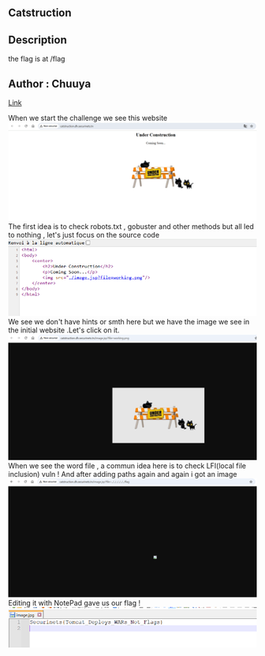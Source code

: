 ## Catstruction
## Description
the flag is at /flag

## Author : Chuuya

[Link](http://catstruction.dh.securinets.tn/)

When we start the challenge we see this website
![Cats1](https://github.com/Rayene9052/darkest-hour-ctf-writeups/blob/3ad235f65f6136c93d76c25671d2ab3bdf912455/assets/catrsut1.PNG)
The first idea is to check robots.txt , gobuster and other methods but all led to nothing , let's just focus on the source code 
![Cats2](https://github.com/Rayene9052/darkest-hour-ctf-writeups/blob/3ad235f65f6136c93d76c25671d2ab3bdf912455/assets/catrsut2.PNG)
We see we don't have hints or smth here but we have the image we see in the initial website .Let's click on it.
![Cats3](https://github.com/Rayene9052/darkest-hour-ctf-writeups/blob/3ad235f65f6136c93d76c25671d2ab3bdf912455/assets/catrsut3.PNG)
When we see the word file , a commun idea here is to check LFI(local file inclusion) vuln !
And after adding paths again and again i got  an  image 
![Cats4](https://github.com/Rayene9052/darkest-hour-ctf-writeups/blob/3ad235f65f6136c93d76c25671d2ab3bdf912455/assets/catrsut4.PNG)
Editing it with NotePad gave us our flag !
![Cats5](https://github.com/Rayene9052/darkest-hour-ctf-writeups/blob/3ad235f65f6136c93d76c25671d2ab3bdf912455/assets/catrsut5.PNG)


